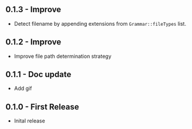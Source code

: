 ## 0.1.3 - Improve
* Detect filename by appending extensions from `Grammar::fileTypes` list.

## 0.1.2 - Improve
* Improve file path determination strategy

## 0.1.1 - Doc update
* Add gif

## 0.1.0 - First Release
* Inital release
